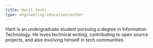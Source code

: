 ```yaml
---
title: Harit Joshi
type: engineering-education/author
---
```


Harit is an undergraduate student pursuing a degree in Information Technology. He loves technical writing, contributing to open source projects, and also involving himself in tech communities. 

